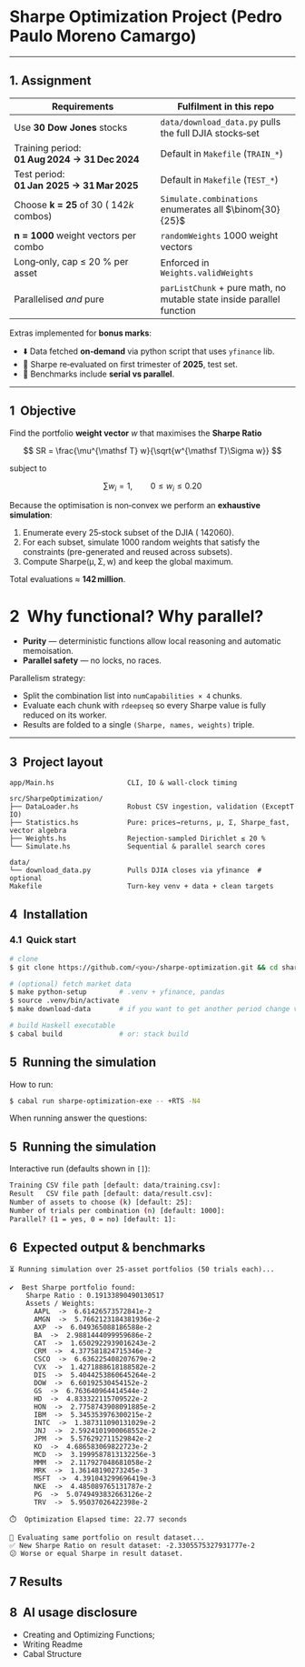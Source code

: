 # Sharpe Optimization Project (Pedro Paulo Moreno Camargo)

---

## 1. Assignment

| Requirements                                   | Fulfilment in this repo                                 |
| ---------------------------------------------- | ------------------------------------------------------- |
| Use **30 Dow Jones** stocks                    | `data/download_data.py` pulls the full DJIA stocks‑set  |
| Training period: **01 Aug 2024 → 31 Dec 2024** | Default in `Makefile` (`TRAIN_*`)                       |
| Test period: **01 Jan 2025 → 31 Mar 2025**     | Default in `Makefile` (`TEST_*`)                        |
| Choose **k = 25** of 30 ($~142 k$ combos)      | `Simulate.combinations` enumerates all $\binom{30}{25}$ |
| **n = 1000** weight vectors per combo          | `randomWeights`  1000 weight vectors          |
| Long‑only, cap ≤ 20 % per asset                | Enforced in `Weights.validWeights`                      |
| Parallelised *and* pure                        | `parListChunk` + pure math, no mutable state inside parallel function            |

Extras implemented for **bonus marks**:

* ⬇️ Data fetched **on‑demand** via python script that uses `yfinance` lib.
* 🔁 Sharpe re‑evaluated on first trimester of **2025**, test set.
* 🚦 Benchmarks include **serial vs parallel**.

---

## 1  Objective

Find the portfolio **weight vector** $w$ that maximises the **Sharpe Ratio**

$$
  SR = \frac{\mu^{\mathsf T} w}{\sqrt{w^{\mathsf T}\Sigma w}}
$$

subject to

$$
  \sum w_i = 1,\qquad 0 ≤ w_i ≤ 0.20
$$

Because the optimisation is non‑convex we perform an **exhaustive simulation**:

1. Enumerate every 25‑stock subset of the DJIA ($~142 060$).
2. For each subset, simulate 1000 random weights that satisfy the constraints (pre-generated and reused across subsets).
3. Compute Sharpe(μ, Σ, w) and keep the global maximum.

Total evaluations ≈ **142 million**.

# 2  Why functional? Why parallel?

* **Purity** — deterministic functions allow local reasoning and automatic memoisation.
* **Parallel safety** — no locks, no races.

Parallelism strategy:

* Split the combination list into `numCapabilities × 4` chunks.
* Evaluate each chunk with `rdeepseq` so every Sharpe value is fully reduced on its worker.
* Results are folded to a single `(Sharpe, names, weights)` triple.

---

## 3  Project layout

```text
app/Main.hs                  CLI, IO & wall‑clock timing

src/SharpeOptimization/
├── DataLoader.hs            Robust CSV ingestion, validation (ExceptT IO)
├── Statistics.hs            Pure: prices→returns, μ, Σ, Sharpe_fast, vector algebra
├── Weights.hs               Rejection‑sampled Dirichlet ≤ 20 %
└── Simulate.hs              Sequential & parallel search cores

data/
└── download_data.py         Pulls DJIA closes via yfinance  # optional
Makefile                     Turn‑key venv + data + clean targets
```

## 4  Installation

### 4.1  Quick start

```bash
# clone
$ git clone https://github.com/<you>/sharpe-optimization.git && cd sharpe-optimization

# (optional) fetch market data
$ make python-setup        # .venv + yfinance, pandas
$ source .venv/bin/activate
$ make download-data       # if you want to get another period change variable in Makefile

# build Haskell executable
$ cabal build              # or: stack build
```

## 5  Running the simulation

How to run:

```bash
$ cabal run sharpe-optimization-exe -- +RTS -N4
```

When running answer the questions:
## 5  Running the simulation

Interactive run (defaults shown in `[]`):

```bash
Training CSV file path [default: data/training.csv]:
Result   CSV file path [default: data/result.csv]:
Number of assets to choose (k) [default: 25]:
Number of trials per combination (n) [default: 1000]:
Parallel? (1 = yes, 0 = no) [default: 1]:
```
## 6  Expected output & benchmarks
```
⏳ Running simulation over 25-asset portfolios (50 trials each)...

✔️  Best Sharpe portfolio found:
    Sharpe Ratio : 0.19133890490130517
    Assets / Weights:
      AAPL  ->  6.61426573572841e-2
      AMGN  ->  5.7662123184381936e-2
      AXP  ->  6.049365088186588e-2
      BA  ->  2.9881444099959686e-2
      CAT  ->  1.6502922939016243e-2
      CRM  ->  4.377581824715346e-2
      CSCO  ->  6.636225408207679e-2
      CVX  ->  1.4271888618188582e-2
      DIS  ->  5.4044253860645264e-2
      DOW  ->  6.60192530454152e-2
      GS  ->  6.763640964414544e-2
      HD  ->  4.833322115709522e-2
      HON  ->  2.7758743908091885e-2
      IBM  ->  5.345353976300215e-2
      INTC  ->  1.387311090131029e-2
      JNJ  ->  2.5924101900068552e-2
      JPM  ->  5.576292711529842e-2
      KO  ->  4.686583069822723e-2
      MCD  ->  3.1999587813132256e-3
      MMM  ->  2.117927048681058e-2
      MRK  ->  1.36148190273245e-3
      MSFT  ->  4.391043299696419e-3
      NKE  ->  4.485089765131787e-2
      PG  ->  5.0749493832663126e-2
      TRV  ->  5.95037026422398e-2

⏱️  Optimization Elapsed time: 22.77 seconds

🔁 Evaluating same portfolio on result dataset...
✅ New Sharpe Ratio on result dataset: -2.3305575327931777e-2
😕 Worse or equal Sharpe in result dataset.
```
## 7 Results



## 8  AI usage disclosure

* Creating and Optimizing Functions;
* Writing Readme
* Cabal Structure

